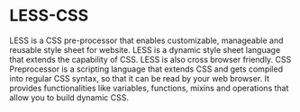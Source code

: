 # LESS-CSS
LESS is a CSS pre-processor that enables customizable, manageable and reusable style sheet for website. LESS is a dynamic style sheet language that extends the capability of CSS. LESS is also cross browser friendly.  CSS Preprocessor is a scripting language that extends CSS and gets compiled into regular CSS syntax, so that it can be read by your web browser. It provides functionalities like variables, functions, mixins and operations that allow you to build dynamic CSS.
